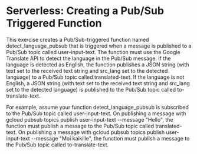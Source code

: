 # Serverless: Creating a Pub/Sub Triggered Function

This exercise creates a Pub/Sub-triggered function named detect_language_pubsub that is triggered when a message is published to a Pub/Sub topic called user-input-text. The function must use the Google Translate API to detect the language in the Pub/Sub message. If the language is detected as English, the function publishes a JSON string (with text set to the received text string and src_lang set to the detected language) to a Pub/Sub topic called translated-text. If the language is not English, a JSON string (with text set to the received text string and src_lang set to the detected language) is published to the Pub/Sub topic called to-translate-text.

For example, assume your function detect_language_pubsub is subscribed to the Pub/Sub topic called user-input-text. On publishing a message with gcloud pubsub topics publish  user-input-text --message "Hello", the function must publish a message to the Pub/Sub topic called translated-text. On publishing a message with gcloud pubsub topics publish user-input-text --message "Moi kaikille", the function must publish a message to the Pub/Sub topic called to-translate-text.
